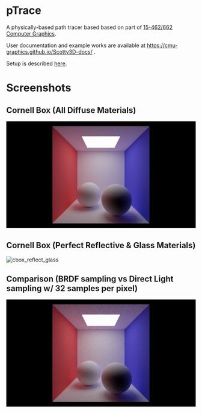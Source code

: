 # pTrace

A physically-based path tracer based based on part of [15-462/662 Computer Graphics](http://15462.courses.cs.cmu.edu).

User documentation and example works are available at https://cmu-graphics.github.io/Scotty3D-docs/ .

Setup is described [here](https://github.com/eqdiag/myScotty3d/tree/main#readme).


# Screenshots

## Cornell Box (All Diffuse Materials)
![cbox_all_diffuse](/screenshots/cbox_diffuse.png "Cbox all diffuse")

## Cornell Box (Perfect Reflective & Glass Materials)
![cbox_reflect_glass](/screenshots/cbox_reflect_refract.png "Cbox reflect and glass")

## Comparison (BRDF sampling vs Direct Light sampling w/ 32 samples per pixel)
![compare_direct_light](/screenshots/cbox_compare_direct.png "Direct lighting comparison")


